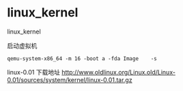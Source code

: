 # linux_kernel
linux_kernel

启动虚拟机
```shell
qemu-system-x86_64 -m 16 -boot a -fda Image    -s
```

linux-0.01 下载地址
http://www.oldlinux.org/Linux.old/Linux-0.01/sources/system/kernel/linux-0.01.tar.gz

